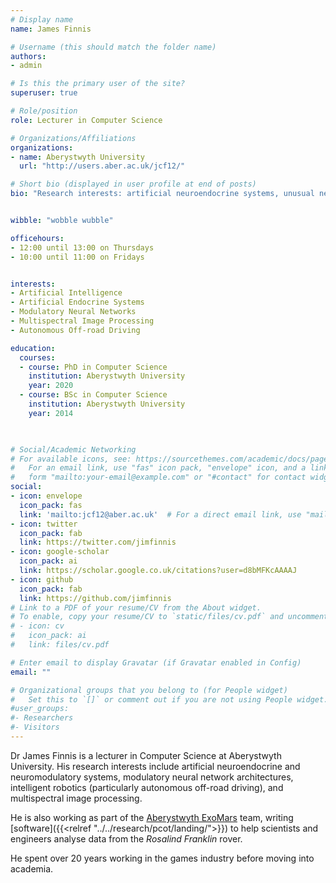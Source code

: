 ```yaml
---
# Display name
name: James Finnis

# Username (this should match the folder name)
authors:
- admin

# Is this the primary user of the site?
superuser: true

# Role/position
role: Lecturer in Computer Science

# Organizations/Affiliations
organizations:
- name: Aberystwyth University
  url: "http://users.aber.ac.uk/jcf12/"

# Short bio (displayed in user profile at end of posts)
bio: "Research interests: artificial neuroendocrine systems, unusual neural network architectures, autonomous off-road driving, image processing."


wibble: "wobble wubble"

officehours:
- 12:00 until 13:00 on Thursdays
- 10:00 until 11:00 on Fridays


interests:
- Artificial Intelligence
- Artificial Endocrine Systems
- Modulatory Neural Networks
- Multispectral Image Processing
- Autonomous Off-road Driving

education:
  courses:
  - course: PhD in Computer Science
    institution: Aberystwyth University
    year: 2020
  - course: BSc in Computer Science
    institution: Aberystwyth University
    year: 2014
    


# Social/Academic Networking
# For available icons, see: https://sourcethemes.com/academic/docs/page-builder/#icons
#   For an email link, use "fas" icon pack, "envelope" icon, and a link in the
#   form "mailto:your-email@example.com" or "#contact" for contact widget.
social:
- icon: envelope
  icon_pack: fas
  link: 'mailto:jcf12@aber.ac.uk'  # For a direct email link, use "mailto:test@example.org".
- icon: twitter
  icon_pack: fab
  link: https://twitter.com/jimfinnis
- icon: google-scholar
  icon_pack: ai
  link: https://scholar.google.co.uk/citations?user=d8bMFKcAAAAJ
- icon: github
  icon_pack: fab
  link: https://github.com/jimfinnis
# Link to a PDF of your resume/CV from the About widget.
# To enable, copy your resume/CV to `static/files/cv.pdf` and uncomment the lines below.
# - icon: cv
#   icon_pack: ai
#   link: files/cv.pdf

# Enter email to display Gravatar (if Gravatar enabled in Config)
email: ""

# Organizational groups that you belong to (for People widget)
#   Set this to `[]` or comment out if you are not using People widget.
#user_groups:
#- Researchers
#- Visitors
---
```


Dr James Finnis is a lecturer in Computer Science at Aberystwyth University.
His research interests include artificial
neuroendocrine and neuromodulatory systems, modulatory neural network
architectures, intelligent robotics (particularly autonomous off-road
driving), and multispectral image processing.

He is also working as part of the [Aberystwyth ExoMars](https://exomars.wales/) team,
writing [software]({{<relref "../../research/pcot/landing/">}}) to help scientists and engineers
analyse data from the *Rosalind Franklin* rover.

He spent over 20 years working in the games industry before
moving into academia.

